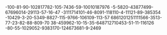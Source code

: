 -100-81-90-102817782-105-7436-59-10010187976
-5-5820-43877499-67696014-29113-57-16-47
-3111714101-46-8091-118110-4-11121-89-385354
-10429-3-20-5349-8827-115-9766-106109-113-57
6861201251111566-3513-77-23-82-88-809-70
38-459962-10-15-35-648712710453-51-11-116126
-80-55-1029052-9383170-124673681-9-2469
